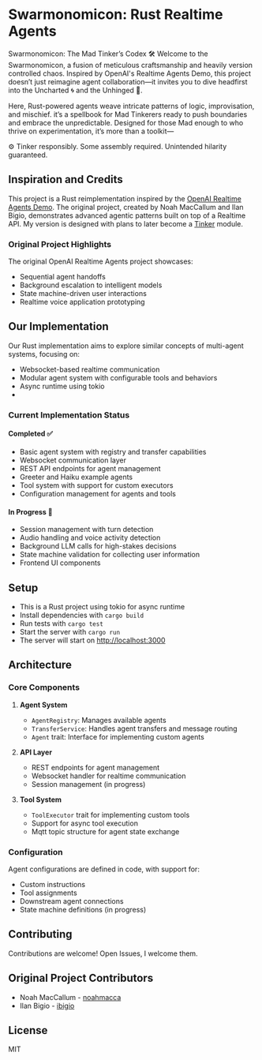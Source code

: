 # Swarmonomicon: Rust Realtime Agents

Swarmonomicon: The Mad Tinker’s Codex
🛠️ Welcome to the Swarmonomicon, a fusion of meticulous craftsmanship and heavily version controlled chaos.
Inspired by OpenAI's Realtime Agents Demo, this project doesn’t just reimagine agent collaboration—it invites you to dive headfirst into the Uncharted 🌀 and the Unhinged 🤖.

Here, Rust-powered agents weave intricate patterns of logic, improvisation, and mischief.
it’s a spellbook for Mad Tinkerers ready to push boundaries and embrace the unpredictable.
Designed for those Mad enough to who thrive on experimentation, it’s more than a toolkit—

⚙️ Tinker responsibly.
Some assembly required.
Unintended hilarity guaranteed.

## Inspiration and Credits

This project is a Rust reimplementation inspired by the [OpenAI Realtime Agents Demo](https://github.com/openai/openai-realtime-agents). The original project, created by Noah MacCallum and Ilan Bigio, demonstrates advanced agentic patterns built on top of a Realtime API.
My version is designed with plans to later become a [Tinker](https://github.com/DanEdens/Tinker) module.

### Original Project Highlights
The original OpenAI Realtime Agents project showcases:
- Sequential agent handoffs
- Background escalation to intelligent models
- State machine-driven user interactions
- Realtime voice application prototyping

## Our Implementation

Our Rust implementation aims to explore similar concepts of multi-agent systems, focusing on:
- Websocket-based realtime communication
- Modular agent system with configurable tools and behaviors
- Async runtime using tokio
-

### Current Implementation Status

#### Completed ✅
- Basic agent system with registry and transfer capabilities
- Websocket communication layer
- REST API endpoints for agent management
- Greeter and Haiku example agents
- Tool system with support for custom executors
- Configuration management for agents and tools

#### In Progress 🚧
- Session management with turn detection
- Audio handling and voice activity detection
- Background LLM calls for high-stakes decisions
- State machine validation for collecting user information
- Frontend UI components

## Setup

- This is a Rust project using tokio for async runtime
- Install dependencies with `cargo build`
- Run tests with `cargo test`
- Start the server with `cargo run`
- The server will start on [http://localhost:3000](http://localhost:3000)

## Architecture

### Core Components

1. **Agent System**
   - `AgentRegistry`: Manages available agents
   - `TransferService`: Handles agent transfers and message routing
   - `Agent` trait: Interface for implementing custom agents

2. **API Layer**
   - REST endpoints for agent management
   - Websocket handler for realtime communication
   - Session management (in progress)

3. **Tool System**
   - `ToolExecutor` trait for implementing custom tools
   - Support for async tool execution
   - Mqtt topic structure for agent state exchange

### Configuration

Agent configurations are defined in code, with support for:
- Custom instructions
- Tool assignments
- Downstream agent connections
- State machine definitions (in progress)

## Contributing

Contributions are welcome! Open Issues, I welcome them.

## Original Project Contributors
- Noah MacCallum - [noahmacca](https://x.com/noahmacca)
- Ilan Bigio - [ibigio](https://github.com/ibigio)

## License
MIT
